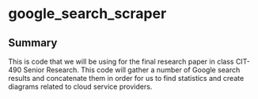 # google_search_scraper

## Summary
This is code that we will be using for the final research paper in class CIT-490 Senior Research. 
This code will gather a number of Google search results and concatenate them in order for us to find statistics and create diagrams related to cloud service providers.